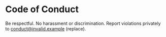 # Code of Conduct

Be respectful. No harassment or discrimination. Report violations privately to conduct@invalid.example (replace).
